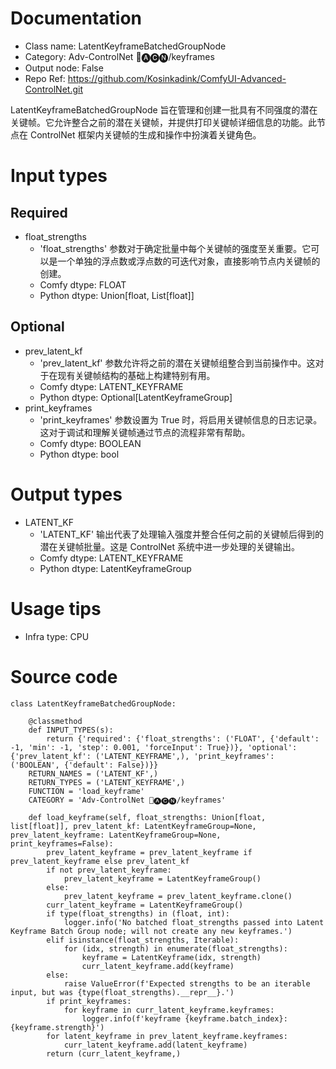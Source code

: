 # Documentation
- Class name: LatentKeyframeBatchedGroupNode
- Category: Adv-ControlNet 🛂🅐🅒🅝/keyframes
- Output node: False
- Repo Ref: https://github.com/Kosinkadink/ComfyUI-Advanced-ControlNet.git

LatentKeyframeBatchedGroupNode 旨在管理和创建一批具有不同强度的潜在关键帧。它允许整合之前的潜在关键帧，并提供打印关键帧详细信息的功能。此节点在 ControlNet 框架内关键帧的生成和操作中扮演着关键角色。

# Input types
## Required
- float_strengths
    - 'float_strengths' 参数对于确定批量中每个关键帧的强度至关重要。它可以是一个单独的浮点数或浮点数的可迭代对象，直接影响节点内关键帧的创建。
    - Comfy dtype: FLOAT
    - Python dtype: Union[float, List[float]]
## Optional
- prev_latent_kf
    - 'prev_latent_kf' 参数允许将之前的潜在关键帧组整合到当前操作中。这对于在现有关键帧结构的基础上构建特别有用。
    - Comfy dtype: LATENT_KEYFRAME
    - Python dtype: Optional[LatentKeyframeGroup]
- print_keyframes
    - 'print_keyframes' 参数设置为 True 时，将启用关键帧信息的日志记录。这对于调试和理解关键帧通过节点的流程非常有帮助。
    - Comfy dtype: BOOLEAN
    - Python dtype: bool

# Output types
- LATENT_KF
    - 'LATENT_KF' 输出代表了处理输入强度并整合任何之前的关键帧后得到的潜在关键帧批量。这是 ControlNet 系统中进一步处理的关键输出。
    - Comfy dtype: LATENT_KEYFRAME
    - Python dtype: LatentKeyframeGroup

# Usage tips
- Infra type: CPU

# Source code
```
class LatentKeyframeBatchedGroupNode:

    @classmethod
    def INPUT_TYPES(s):
        return {'required': {'float_strengths': ('FLOAT', {'default': -1, 'min': -1, 'step': 0.001, 'forceInput': True})}, 'optional': {'prev_latent_kf': ('LATENT_KEYFRAME',), 'print_keyframes': ('BOOLEAN', {'default': False})}}
    RETURN_NAMES = ('LATENT_KF',)
    RETURN_TYPES = ('LATENT_KEYFRAME',)
    FUNCTION = 'load_keyframe'
    CATEGORY = 'Adv-ControlNet 🛂🅐🅒🅝/keyframes'

    def load_keyframe(self, float_strengths: Union[float, list[float]], prev_latent_kf: LatentKeyframeGroup=None, prev_latent_keyframe: LatentKeyframeGroup=None, print_keyframes=False):
        prev_latent_keyframe = prev_latent_keyframe if prev_latent_keyframe else prev_latent_kf
        if not prev_latent_keyframe:
            prev_latent_keyframe = LatentKeyframeGroup()
        else:
            prev_latent_keyframe = prev_latent_keyframe.clone()
        curr_latent_keyframe = LatentKeyframeGroup()
        if type(float_strengths) in (float, int):
            logger.info('No batched float_strengths passed into Latent Keyframe Batch Group node; will not create any new keyframes.')
        elif isinstance(float_strengths, Iterable):
            for (idx, strength) in enumerate(float_strengths):
                keyframe = LatentKeyframe(idx, strength)
                curr_latent_keyframe.add(keyframe)
        else:
            raise ValueError(f'Expected strengths to be an iterable input, but was {type(float_strengths).__repr__}.')
        if print_keyframes:
            for keyframe in curr_latent_keyframe.keyframes:
                logger.info(f'keyframe {keyframe.batch_index}:{keyframe.strength}')
        for latent_keyframe in prev_latent_keyframe.keyframes:
            curr_latent_keyframe.add(latent_keyframe)
        return (curr_latent_keyframe,)
```